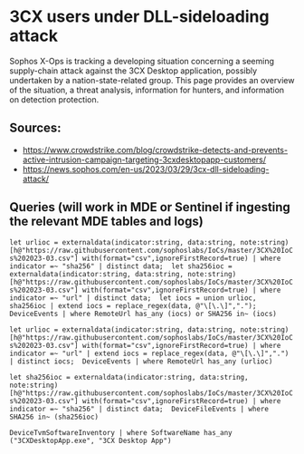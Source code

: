 # 3CX users under DLL-sideloading attack

Sophos X-Ops is tracking a developing situation concerning a seeming supply-chain attack against the 3CX Desktop application, possibly undertaken by a nation-state-related group. This page provides an overview of the situation, a threat analysis, information for hunters, and information on detection protection.

## Sources:
- https://www.crowdstrike.com/blog/crowdstrike-detects-and-prevents-active-intrusion-campaign-targeting-3cxdesktopapp-customers/
- https://news.sophos.com/en-us/2023/03/29/3cx-dll-sideloading-attack/

## Queries (will work in MDE or Sentinel if ingesting the relevant MDE tables and logs)

`let urlioc = externaldata(indicator:string, data:string, note:string) [h@"https://raw.githubusercontent.com/sophoslabs/IoCs/master/3CX%20IoCs%202023-03.csv"] with(format="csv",ignoreFirstRecord=true) | where indicator =~ "sha256" | distinct data; 
let sha256ioc = externaldata(indicator:string, data:string, note:string) [h@"https://raw.githubusercontent.com/sophoslabs/IoCs/master/3CX%20IoCs%202023-03.csv"] with(format="csv",ignoreFirstRecord=true) | where indicator =~ "url" | distinct data; 
let iocs = union urlioc, sha256ioc
| extend iocs = replace_regex(data, @"\[\.\]",".");
DeviceEvents
| where RemoteUrl has_any (iocs) or SHA256 in~ (iocs)`

`let urlioc = externaldata(indicator:string, data:string, note:string) [h@"https://raw.githubusercontent.com/sophoslabs/IoCs/master/3CX%20IoCs%202023-03.csv"] with(format="csv",ignoreFirstRecord=true) | where indicator =~ "url" | extend iocs = replace_regex(data, @"\[\.\]",".") | distinct iocs; 
DeviceEvents
| where RemoteUrl has_any (urlioc)`

`let sha256ioc = externaldata(indicator:string, data:string, note:string) [h@"https://raw.githubusercontent.com/sophoslabs/IoCs/master/3CX%20IoCs%202023-03.csv"] with(format="csv",ignoreFirstRecord=true) | where indicator =~ "sha256" | distinct data; 
DeviceFileEvents
| where SHA256 in~ (sha256ioc)`

`DeviceTvmSoftwareInventory
| where SoftwareName has_any ("3CXDesktopApp.exe", "3CX Desktop App")`
